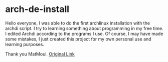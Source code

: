 # arch-de-install

Hello everyone,
I was able to do the first archlinux installation with the archdi script. I try to learning something about programming in my free time. I edited Archdi according to the programs I use. Of course, I may have made some mistakes, I just created this project for my own personal use and learning purposes.

Thank you MatMoul.
[Original Link](https://github.com/MatMoul/archdi)
